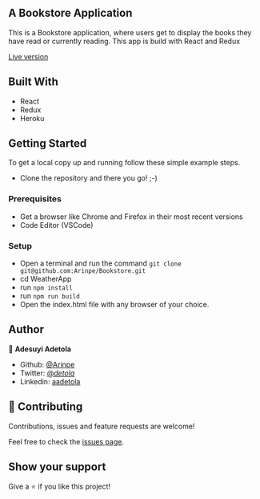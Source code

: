 ## A Bookstore Application
This is a Bookstore application, where users get to display the books they have read or currently reading. This app is build with React and Redux 


[Live version](https://book--stores.herokuapp.com/)

## Built With

- React
- Redux
- Heroku

## Getting Started

To get a local copy up and running follow these simple example steps.

- Clone the repository and there you go! ;-)

### Prerequisites

- Get a browser like Chrome and Firefox in their most recent versions
- Code Editor (VSCode)

### Setup

- Open a terminal and run the command ```git clone git@github.com:Arinpe/Bookstore.git```
- cd WeatherApp
- run ```npm install```
- run ```npm run build```
- Open the index.html file with any browser of your choice.
## Author

👤 **Adesuyi Adetola**

- Github: [@Arinpe](https://github.com/Arinpe)
- Twitter: [@_detola_](https://twitter.com/_detola_)
- Linkedin: [aadetola](http://www.linkedin.com/in/aadetola)
 

## 🤝 Contributing

Contributions, issues and feature requests are welcome!

Feel free to check the [issues page](https://github.com/Arinpe/Bookstore/issues).

## Show your support

Give a ⭐️ if you like this project!